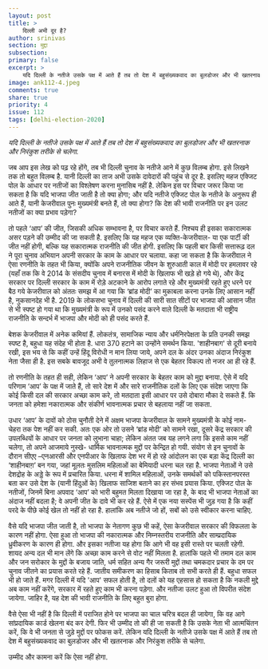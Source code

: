 ```yaml
---
layout: post
title: >
    दिल्ली अभी दूर है?
author: srinivas
section: मुद्दा
subsection:
primary: false
excerpt: >
    यदि दिल्ली के नतीजे उसके पक्ष में आते हैं तब तो देश में बहुसंख्यकवाद का बुलडोजर और भी खतरनाक और निरंकुश तरीके से चलेगा.
image: ank112-4.jpeg
comments: true
share: true
priority: 4
issue: 112
tags: [delhi-election-2020]
---
```


*यदि दिल्ली के नतीजे उसके पक्ष में आते हैं तब तो देश में बहुसंख्यकवाद का बुलडोजर और भी खतरनाक और निरंकुश तरीके से चलेगा.*

जब आप इस लेख को पढ़ रहे होंगे, तब भी दिल्ली चुनाव के नतीजे आने में कुछ विलम्ब होगा. इसे लिखने तक तो बहुत विलम्ब है. यानी दिल्ली का ताज अभी उसके दावेदारों की पहुंच से दूर है. इसलिए महज एक्जिट पोल के आधार पर नतीजों का विश्लेषण करना मुनासिब नहीं है. लेकिन इस पर विचार जरूर किया जा सकता है कि यदि भाजपा जीत जाती है तो क्या होगा; और यदि  नतीजे एक्जिट पोल के नतीजे के अनुरूप ही आते हैं, यानी केजरीवाल पुनः मुख्यमंत्री बनते हैं, तो क्या होगा? कि देश की भावी राजनीति पर इन उलट नतीजों का क्या प्रभाव पड़ेगा?

तो पहले ‘आप’ की जीत, जिसकी अधिक सम्भावना है, पर विचार करते हैं. निश्चय ही इसका सकारात्मक असर पड़ने की उम्मीद की जा सकती है. इसलिए कि यह महज एक व्यक्ति-केजरीवाल- या एक पार्टी की जीत नहीं होगी, बल्कि यह सकारात्मक राजनीति की जीत होगी. इसलिए कि पहली बार किसी सत्तारूढ़ दल ने पूरा चुनाव अभियान अपनी सरकार के काम के आधार पर चलाया. कहा जा सकता है कि केजरीवाल ने ऐसा रणनीति के तहत भी किया, क्योंकि अपने राजनीतिक जीवन के शुरुआती काल में मोदी पर हमलावर रहे (यहाँ तक कि वे 2014 के संसदीय चुनाव में बनारस में मोदी के खिलाफ भी खड़े हो गये थे), और केंद्र सरकार पर दिल्ली सरकार के काम में रोड़े अटकाने के आरोप लगाते रहे और मुख्यमंत्री रहते हुए धरने पर बैठ गये केजरीवाल को अंततः समझ में आ गया कि ‘ब्रांड मोदी’ का मुकाबला करना उनके लिए आसान नहीं है, नुकसानदेह भी है. 2019 के लोकसभा चुनाव में दिल्ली की सारी सात सीटों पर भाजपा की आसान जीत से भी स्पष्ट हो गया था कि मुख्यमंत्री के रूप में उनको पसंद करने वाले दिल्ली के मतदाता भी राष्ट्रीय राजनीति के सन्दर्भ में भाजपा और मोदी को ही पसंद करते हैं.

बेशक केजरीवाल में अनेक कमियां हैं. लोकतंत्र, सामाजिक न्याय और धर्मनिरपेक्षता के प्रति उनकी समझ स्पष्ट है, बहुधा यह संदेह भी होता है. धारा 370 हटाने का उन्होंने समर्थन किया. 'शाहीनबाग' से दूरी बनाये रखी, इस भय से कि कहीं उन्हें हिंदू विरोधी न मान लिया जाये, अपने दल के अंदर उनका अंदाज निरंकुश नेता जैसा ही है. इस सबके बावजूद अभी वे तुलनात्मक लिहाज से एक बेहतर विकल्प तो नजर आ ही रहे हैं.

तो रणनीति के तहत ही सही, लेकिन ‘आप’ ने अपनी सरकार के बेहतर काम को मुद्दा बनाया. ऐसे में यदि परिणाम ‘आप’ के पक्ष में जाते हैं, तो सारे देश में और सारे राजनीतिक दलों के लिए एक संदेश जाएगा कि कोई किसी दल की सरकार अच्छा काम करे, तो मतदाता इसी आधार पर उसे दोबारा मौका दे सकते हैं. कि जनता को हमेशा नकारात्मक और संकीर्ण भावनात्मक प्रचार से बहलाया नहीं जा सकता.

उधार ‘आप’ के दावों को ठोस चुनौती देने में अक्षम भाजपा केजरीवाल के सामने मुख्यमंत्री के कोई नाम- चेहरा तक पेश नहीं कर सकी. अतः एक ओर तो उसने ‘ब्रांड मोदी’ को सामने रखा, दूसरे केंद्र सरकार की उपलब्धियों के आधार पर जनता को लुभाना चाहा; लेकिन अंतत जब यह लगने लगा कि इससे काम नहीं चलेगा, तो अपने आजमाये  नुस्खे- धार्मिक भावनात्मक मुद्दों पर केन्द्रित हो गयी. संयोग से इन चुनावों के दौरान सीएए –एनआरसी और एनपीआर के खिलाफ  देश भर में हो रहे आंदोलन का एक बड़ा केंद्र दिल्ली का ‘शाहीनबाग़’ बन गया, जहां मूलतः मुसलिम महिलाओं का बेमियादी धरना चल रहा है. भाजपा नेताओं ने उसे देशद्रोह के अड्डे के रूप में प्रचारित किया. धरना में शामिल महिलाओं, उनके समर्थकों को पकिस्तानपरस्त बता कर उसे देश के (यानी हिंदुओं के) खिलाफ साजिश बताने का हर संभव प्रयास किया. एक्जिट पोल के नतीजों, जिनमें बिना अपवाद ‘आप’ को भारी बहुमत मिलता दिखाया जा रहा है, के बाद भी भाजपा नेताओं का अंदाज नहीं बदला है;  वे अपनी जीत के दावे भी कर रहे हैं. ऐसे में एक नया सस्पेंस भी जुड़ गया है कि कहीं परदे के पीछे कोई खेल तो नहीं हो रहा है. हालांकि अब नतीजे जो हों, सबों को उसे स्वीकार करना चाहिए.

वैसे यदि भाजपा जीत जाती है, तो भाजपा के नेतागण कुछ भी कहें, ऐसा केजरीवाल सरकार की विफलता के कारण नहीं होगा. ऐसा हुआ तो भाजपा की नकारात्मक और निम्नस्तरीय राजनीति और साम्प्रदायिक ध्रुवीकरण के कारण ही होगा. और इसका नतीजा यह होगा कि आगे भी वह इसी रास्ते पर चलती रहेगी. शायद अन्य दल भी मान लेंगे कि अच्छा काम करने से वोट नहीं मिलता है.  हालांकि पहले भी तमाम दल काम और जन सरोकार के मुद्दों के बजाय जाति, धर्म सहित अन्य गैर जरूरी मुद्दों तथा चमकदार प्रचार के दम पर चुनाव जीतने का प्रयास करते रहे हैं. जातीय समीकरण का हिसाब किताब तो सभी करते ही हैं. बहुधा सफल भी हो जाते हैं. मगर दिल्ली में यदि 'आप' सफल होती है, तो दलों को यह एहसास हो सकता है कि नकली मुद्दे अब काम नहीं करेंगे, सरकार में रहते हुए काम भी करना पड़ेगा. और नतीजा उलट हुआ तो विपरीत संदेश जायेगा. जाहिर है, यह देश की भावी राजनीति के लिए बहुत बुरा होगा.

वैसे ऐसा भी नहीं है कि दिल्ली में पराजित होने पर भाजपा का चाल चरित्र बदल ही जायेगा, कि वह आगे सांप्रदायिक कार्ड खेलना बंद कर देगी. फिर भी उम्मीद तो की ही जा सकती  है कि उसके नेता भी आत्मचिंतन करें, कि वे भी जनता से जुड़े मुद्दों पर फोकस करें. लेकिन यदि दिल्ली के नतीजे उसके पक्ष में आते हैं तब तो देश में बहुसंख्यकवाद का बुलडोजर और भी खतरनाक और निरंकुश तरीके से चलेगा.

उम्मीद और कामना करें कि ऐसा नहीं होगा.
